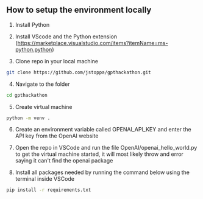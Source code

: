 ## How to setup the environment locally

1. Install Python 

2. Install VScode and the Python extension (https://marketplace.visualstudio.com/items?itemName=ms-python.python)

3. Clone repo in your local machine 

```bash
git clone https://github.com/jstoppa/gpthackathon.git
```

4. Navigate to the folder 
```bash
cd gpthackathon
```

5. Create virtual machine 
```bash
python -m venv .
```

6. Create an environment variable called OPENAI_API_KEY and enter the API key from the OpenAI website 

7. Open the repo in VSCode and run the file OpenAI/openai_hello_world.py to get the virtual machine started, it will most likely throw and error saying it can't find the openai package

8. Install all packages needed by running the command below using the terminal inside VSCode
```bash
pip install -r requirements.txt
```
